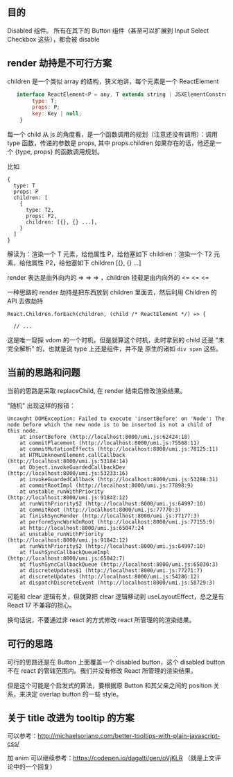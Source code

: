 ## 目的
Disabled 组件。
所有在其下的 Button 组件（甚至可以扩展到 Input Select Checkbox 这些），都会被 disable

## render 劫持是不可行方案

children 是一个类似 array 的结构，狭义地讲，每个元素是一个 ReactElement

```jsx
   interface ReactElement<P = any, T extends string | JSXElementConstructor<any> = string | JSXElementConstructor<any>> {
        type: T;
        props: P;
        key: Key | null;
    }
```
每一个 child 从 js 的角度看，是一个函数调用的规划（注意还没有调用）：调用 type 函数，传递的参数是 props,
其中 props.children 如果存在的话，他还是一个 {type, props} 的函数调用规划。

比如

```
{
  type: T
  props: P
  children: [
    {
      type: T2,
      props: P2,
      children: [{}, {} ...],
    }
  ]
}
```

解读为：渲染一个 T 元素，给他属性 P，给他塞如下 children：渲染一个 T2 元素，给他属性 P2，给他塞如下 children [{}, {} ...]

render 表达是由外向内的 => => => ，children 挂载是由内向外的 <= <= <=


一种思路的 render 劫持是把东西放到 children 里面去，然后利用 Children 的 API 去做劫持

```
React.Children.forEach(children, (child /* ReactElement */) => {

  // ...

```

这是唯一窥探 vdom 的一个时机，但是就算这个时机，此时拿到的 child 还是 "未完全解析" 的，也就是说 type 上还是组件，并不是 原生的诸如 `div span` 这些。



## 当前的思路和问题
当前的思路是采取 replaceChild, 在 render 结束后修改渲染结果。

"随机" 出现这样的报错：

```
Uncaught DOMException: Failed to execute 'insertBefore' on 'Node': The node before which the new node is to be inserted is not a child of this node.
    at insertBefore (http://localhost:8000/umi.js:62424:18)
    at commitPlacement (http://localhost:8000/umi.js:75568:11)
    at commitMutationEffects (http://localhost:8000/umi.js:78125:11)
    at HTMLUnknownElement.callCallback (http://localhost:8000/umi.js:53184:14)
    at Object.invokeGuardedCallbackDev (http://localhost:8000/umi.js:53233:16)
    at invokeGuardedCallback (http://localhost:8000/umi.js:53288:31)
    at commitRootImpl (http://localhost:8000/umi.js:77898:9)
    at unstable_runWithPriority (http://localhost:8000/umi.js:91842:12)
    at runWithPriority$2 (http://localhost:8000/umi.js:64997:10)
    at commitRoot (http://localhost:8000/umi.js:77770:3)
    at finishSyncRender (http://localhost:8000/umi.js:77177:3)
    at performSyncWorkOnRoot (http://localhost:8000/umi.js:77155:9)
    at http://localhost:8000/umi.js:65047:24
    at unstable_runWithPriority (http://localhost:8000/umi.js:91842:12)
    at runWithPriority$2 (http://localhost:8000/umi.js:64997:10)
    at flushSyncCallbackQueueImpl (http://localhost:8000/umi.js:65042:7)
    at flushSyncCallbackQueue (http://localhost:8000/umi.js:65030:3)
    at discreteUpdates$1 (http://localhost:8000/umi.js:77271:7)
    at discreteUpdates (http://localhost:8000/umi.js:54286:12)
    at dispatchDiscreteEvent (http://localhost:8000/umi.js:58729:3)
```

可能和 clear 逻辑有关，但就算把 clear 逻辑移动到 useLayoutEffect，总之是有 React 17 不兼容的担心。

换句话说，不要通过非 react 的方式修改 react 所管理的的渲染结果。

## 可行的思路
可行的思路还是在 Button 上面覆盖一个 disabled button，这个 disabled button 不在 react 的管辖范围内。我们并没有修改 React 所管理的渲染结果。

但是这个可能是个启发式的算法，要根据原 Button 和其父亲之间的 position 关系，来决定 overlap button 的一些 style。


## 关于 title 改进为 tooltip 的方案
可以参考：http://michaelsoriano.com/better-tooltips-with-plain-javascript-css/

加 anim 可以继续参考：https://codepen.io/dagalti/pen/oVjKLR  （就是上文评论中的一个回复）
